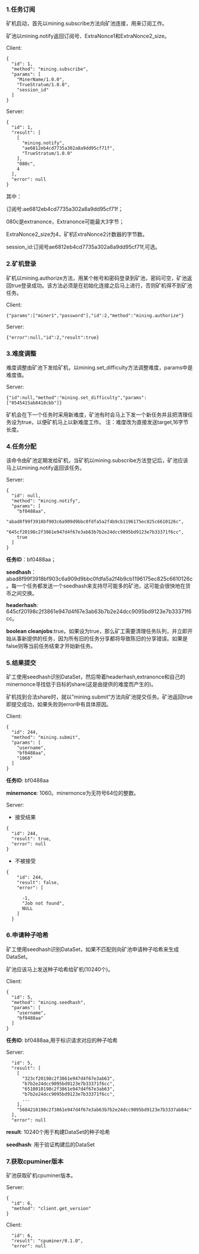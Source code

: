 

###     1.任务订阅

矿机启动，首先以mining.subscribe方法向矿池连接，用来订阅工作。

矿池以mining.notify返回订阅号、ExtraNonce1和ExtraNonce2_size。

Client:

```
{
  "id": 1,
  "method": "mining.subscribe",
  "params": [
    "MinerName/1.0.0", 
	"TrueStratum/1.0.0",
	"session_id"
  ]
}
```

Server:

```
{
  "id": 1,
  "result": [
    [
      "mining.notify",
      "ae6812eb4cd7735a302a8a9dd95cf71f",
      "TrueStratum/1.0.0"
    ],
    "080c",
	4
  ],
  "error": null
}
```

其中：

订阅号:ae6812eb4cd7735a302a8a9dd95cf71f；

080c是extranonce，Extranonce可能最大3字节；

ExtraNonce2_size为4，矿机ExtraNonce2计数器的字节数。

session_id:订阅号ae6812eb4cd7735a302a8a9dd95cf71f,可选。


### 	2.矿机登录

矿机以mining.authorize方法，用某个帐号和密码登录到矿池，密码可空，矿池返回true登录成功。该方法必须是在初始化连接之后马上进行，否则矿机得不到矿池任务。

Client:

```
{"params":["miner1","password"],"id":2,"method":"mining.authorize"}
```

Server:

```
{"error":null,"id":2,"result":true}
```


### 	3.难度调整

难度调整由矿池下发给矿机，以mining.set_difficulty方法调整难度，params中是难度值。


Server:

```
{"id":null,"method":"mining.set_difficulty","params":["0545415ab8418cbb"]}
```

矿机会在下一个任务时采用新难度，矿池有时会马上下发一个新任务并且把清理任务设为true，以便矿机马上以新难度工作。
注：难度改为直接发送target,16字节长度。


### 	4.任务分配

该命令由矿池定期发给矿机，当矿机以mining.subscribe方法登记后，矿池应该马上以mining.notify返回该任务。


Server:

```
{
  "id": null,
  "method": "mining.notify",
  "params": [
    "bf0488aa",
    "abad8f99f3918bf903c6a909d9bbc0fdfa5a2f4b9cb1196175ec825c6610126c",
    "645cf20198c2f3861e947d4f67e3ab63b7b2e24dcc9095bd9123e7b33371f6cc",
    true
  ]
}
```

**任务ID**：bf0488aa；

**seedhash**：abad8f99f3918bf903c6a909d9bbc0fdfa5a2f4b9cb1196175ec825c6610126c。每一个任务都发送一个seedhash来支持尽可能多的矿池，这可能会很快地在货币之间交换。

**headerhash**: 645cf20198c2f3861e947d4f67e3ab63b7b2e24dcc9095bd9123e7b33371f6cc。

**boolean cleanjobs**:true。如果设为true，那么矿工需要清理任务队列，并立即开始从事新提供的任务，因为所有旧的任务分享都将导致陈旧的分享错误。如果是false则等当前任务结束才开始新任务。


### 	5.结果提交

矿工使用seedhash识别DataSet，然后带着headerhash,extranonce和自己的minernonce寻找低于目标的share(这是由提供的难度而产生的)。

矿机找到合法share时，就以”mining.submit“方法向矿池提交任务。矿池返回true即提交成功，如果失败则error中有具体原因。


Client:

```
{
  "id": 244,
  "method": "mining.submit",
  "params": [
    "username",
    "bf0488aa",
    "1060"
  ]
}
```

**任务ID**: bf0488aa

**minernonce**: 1060。minernonce为无符号64位的整数。


Server:

- 接受结果

```
{
  "id": 244,
  "result": true,
  "error": null
}
```

- 不被接受

```
{
    "id": 244,
    "result": false,
    "error": [

      -1,
      "Job not found",
      NULL
    ]
  }
```

### 	6.申请种子哈希

矿工使用seedhash识别DataSet，如果不匹配则向矿池申请种子哈希来生成DataSet。

矿池应该马上发送种子哈希给矿机(10240个)。


Client:

```
{
  "id": 5,
  "method": "mining.seedhash",
  "params": [
    "username",
    "bf0488aa"
  ]
}
```

**任务ID**: bf0488aa,用于标识请求对应的种子哈希


Server:

```
  "id": 5,
  "result": [
    [
      "323cf20198c2f3861e947d4f67e3ab63",
      "b7b2e24dcc9095bd9123e7b33371f6cc",
      "6510010198c2f3861e947d4f67e3ab63",
      "b7b2e24dcc9095bd9123e7b33371f6cc",
      ...
    ],
	"5684210198c2f3861e947d4f67e3ab63b7b2e24dcc9095bd9123e7b3337ab84c"
  ],
  "error": null
```

**result**: 10240个用于构建DataSet的种子哈希

**seedhash**: 用于验证构建后的DataSet



###     7.获取cpuminer版本

矿池获取矿机cpuminer版本。


Server:

```
{
  "id": 6,
  "method": "client.get_version"
}
```


Client:

```
  "id": 6,
  "result": "cpuminer/0.1.0",
  "error": null
```


